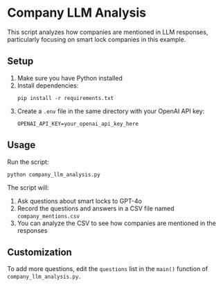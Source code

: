 # Company LLM Analysis

This script analyzes how companies are mentioned in LLM responses, particularly focusing on smart lock companies in this example.

## Setup

1. Make sure you have Python installed
2. Install dependencies:
   ```
   pip install -r requirements.txt
   ```
3. Create a `.env` file in the same directory with your OpenAI API key:
   ```
   OPENAI_API_KEY=your_openai_api_key_here
   ```

## Usage

Run the script:
```
python company_llm_analysis.py
```

The script will:
1. Ask questions about smart locks to GPT-4o
2. Record the questions and answers in a CSV file named `company_mentions.csv`
3. You can analyze the CSV to see how companies are mentioned in the responses

## Customization

To add more questions, edit the `questions` list in the `main()` function of `company_llm_analysis.py`. 